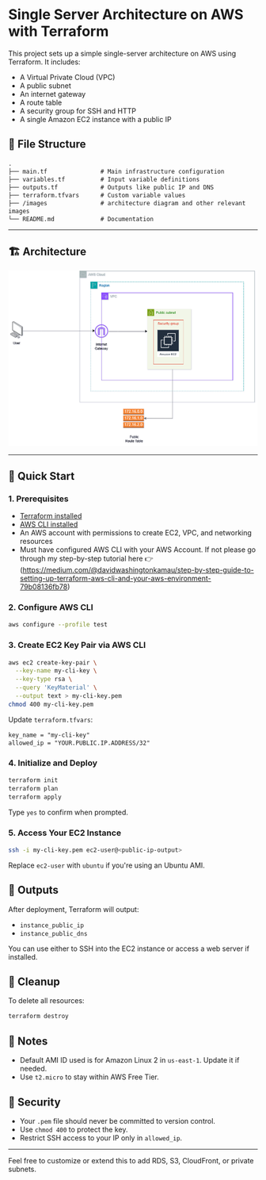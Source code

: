 # Single Server Architecture on AWS with Terraform

This project sets up a simple single-server architecture on AWS using Terraform. It includes:

* A Virtual Private Cloud (VPC)
* A public subnet
* An internet gateway
* A route table
* A security group for SSH and HTTP
* A single Amazon EC2 instance with a public IP

## 📁 File Structure

```
.
├── main.tf               # Main infrastructure configuration
├── variables.tf          # Input variable definitions
├── outputs.tf            # Outputs like public IP and DNS
├── terraform.tfvars      # Custom variable values
├── /images               # architecture diagram and other relevant images
└── README.md             # Documentation
```

---

## 🏗️ Architecture

![Web Server Application Architecture](./images/single-server-application-architecture.png)

---

## 🚀 Quick Start

### 1. Prerequisites

* [Terraform installed](https://www.terraform.io/downloads.html)
* [AWS CLI installed](https://docs.aws.amazon.com/cli/latest/userguide/install-cliv2.html)
* An AWS account with permissions to create EC2, VPC, and networking resources
* Must have configured AWS CLI with your AWS Account. If not please go through my step-by-step tutorial here 👉(https://medium.com/@davidwashingtonkamau/step-by-step-guide-to-setting-up-terraform-aws-cli-and-your-aws-environment-79b08136fb78)

### 2. Configure AWS CLI

```bash
aws configure --profile test
```

### 3. Create EC2 Key Pair via AWS CLI

```bash
aws ec2 create-key-pair \
  --key-name my-cli-key \
  --key-type rsa \
  --query 'KeyMaterial' \
  --output text > my-cli-key.pem
chmod 400 my-cli-key.pem
```

Update `terraform.tfvars`:

```hcl
key_name = "my-cli-key"
allowed_ip = "YOUR.PUBLIC.IP.ADDRESS/32"
```

### 4. Initialize and Deploy

```bash
terraform init
terraform plan
terraform apply
```

Type `yes` to confirm when prompted.

### 5. Access Your EC2 Instance

```bash
ssh -i my-cli-key.pem ec2-user@<public-ip-output>
```

Replace `ec2-user` with `ubuntu` if you're using an Ubuntu AMI.

## 📄 Outputs

After deployment, Terraform will output:

* `instance_public_ip`
* `instance_public_dns`

You can use either to SSH into the EC2 instance or access a web server if installed.

## 🧹 Cleanup

To delete all resources:

```bash
terraform destroy
```

## 📌 Notes

* Default AMI ID used is for Amazon Linux 2 in `us-east-1`. Update it if needed.
* Use `t2.micro` to stay within AWS Free Tier.

## 🔐 Security

* Your `.pem` file should never be committed to version control.
* Use `chmod 400` to protect the key.
* Restrict SSH access to your IP only in `allowed_ip`.

---

Feel free to customize or extend this to add RDS, S3, CloudFront, or private subnets.
